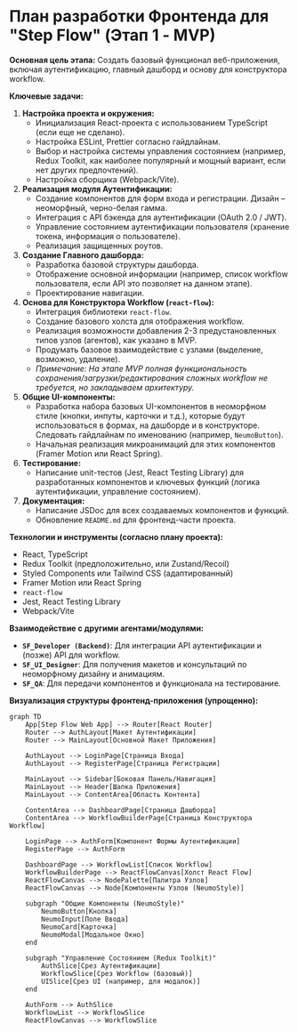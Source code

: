 # План разработки Фронтенда для "Step Flow" (Этап 1 - MVP)

**Основная цель этапа:** Создать базовый функционал веб-приложения, включая аутентификацию, главный дашборд и основу для конструктора workflow.

**Ключевые задачи:**

1.  **Настройка проекта и окружения:**
    *   Инициализация React-проекта с использованием TypeScript (если еще не сделано).
    *   Настройка ESLint, Prettier согласно гайдлайнам.
    *   Выбор и настройка системы управления состоянием (например, Redux Toolkit, как наиболее популярный и мощный вариант, если нет других предпочтений).
    *   Настройка сборщика (Webpack/Vite).
2.  **Реализация модуля Аутентификации:**
    *   Создание компонентов для форм входа и регистрации. Дизайн – неоморфный, черно-белая гамма.
    *   Интеграция с API бэкенда для аутентификации (OAuth 2.0 / JWT).
    *   Управление состоянием аутентификации пользователя (хранение токена, информация о пользователе).
    *   Реализация защищенных роутов.
3.  **Создание Главного дашборда:**
    *   Разработка базовой структуры дашборда.
    *   Отображение основной информации (например, список workflow пользователя, если API это позволяет на данном этапе).
    *   Проектирование навигации.
4.  **Основа для Конструктора Workflow (`react-flow`):**
    *   Интеграция библиотеки `react-flow`.
    *   Создание базового холста для отображения workflow.
    *   Реализация возможности добавления 2-3 предустановленных типов узлов (агентов), как указано в MVP.
    *   Продумать базовое взаимодействие с узлами (выделение, возможно, удаление).
    *   *Примечание: На этапе MVP полная функциональность сохранения/загрузки/редактирования сложных workflow не требуется, но закладываем архитектуру.*
5.  **Общие UI-компоненты:**
    *   Разработка набора базовых UI-компонентов в неоморфном стиле (кнопки, инпуты, карточки и т.д.), которые будут использоваться в формах, на дашборде и в конструкторе. Следовать гайдлайнам по именованию (например, `NeumoButton`).
    *   Начальная реализация микроанимаций для этих компонентов (Framer Motion или React Spring).
6.  **Тестирование:**
    *   Написание unit-тестов (Jest, React Testing Library) для разработанных компонентов и ключевых функций (логика аутентификации, управление состоянием).
7.  **Документация:**
    *   Написание JSDoc для всех создаваемых компонентов и функций.
    *   Обновление `README.md` для фронтенд-части проекта.

**Технологии и инструменты (согласно плану проекта):**

*   React, TypeScript
*   Redux Toolkit (предположительно, или Zustand/Recoil)
*   Styled Components или Tailwind CSS (адаптированный)
*   Framer Motion или React Spring
*   `react-flow`
*   Jest, React Testing Library
*   Webpack/Vite

**Взаимодействие с другими агентами/модулями:**

*   **`SF_Developer (Backend)`**: Для интеграции API аутентификации и (позже) API для workflow.
*   **`SF_UI_Designer`**: Для получения макетов и консультаций по неоморфному дизайну и анимациям.
*   **`SF_QA`**: Для передачи компонентов и функционала на тестирование.

**Визуализация структуры фронтенд-приложения (упрощенно):**

```mermaid
graph TD
    App[Step Flow Web App] --> Router[React Router]
    Router --> AuthLayout[Макет Аутентификации]
    Router --> MainLayout[Основной Макет Приложения]

    AuthLayout --> LoginPage[Страница Входа]
    AuthLayout --> RegisterPage[Страница Регистрации]

    MainLayout --> Sidebar[Боковая Панель/Навигация]
    MainLayout --> Header[Шапка Приложения]
    MainLayout --> ContentArea[Область Контента]

    ContentArea --> DashboardPage[Страница Дашборда]
    ContentArea --> WorkflowBuilderPage[Страница Конструктора Workflow]

    LoginPage --> AuthForm[Компонент Формы Аутентификации]
    RegisterPage --> AuthForm

    DashboardPage --> WorkflowList[Список Workflow]
    WorkflowBuilderPage --> ReactFlowCanvas[Холст React Flow]
    ReactFlowCanvas --> NodePalette[Палитра Узлов]
    ReactFlowCanvas --> Node[Компоненты Узлов (NeumoStyle)]

    subgraph "Общие Компоненты (NeumoStyle)"
        NeumoButton[Кнопка]
        NeumoInput[Поле Ввода]
        NeumoCard[Карточка]
        NeumoModal[Модальное Окно]
    end

    subgraph "Управление Состоянием (Redux Toolkit)"
        AuthSlice[Срез Аутентификации]
        WorkflowSlice[Срез Workflow (базовый)]
        UISlice[Срез UI (например, для модалок)]
    end

    AuthForm --> AuthSlice
    WorkflowList --> WorkflowSlice
    ReactFlowCanvas --> WorkflowSlice